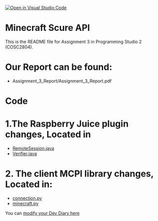 [![Open in Visual Studio Code](https://classroom.github.com/assets/open-in-vscode-f059dc9a6f8d3a56e377f745f24479a46679e63a5d9fe6f495e02850cd0d8118.svg)](https://classroom.github.com/online_ide?assignment_repo_id=6033446&assignment_repo_type=AssignmentRepo)
# Minecraft Scure API
This is the README file for Assignment 3 in Programming Studio 2 (COSC2804).


# Our Report can be found:
 - Assignment_3_Report/Assignment_3_Report.pdf
# Code
# 1.The Raspberry Juice plugin changes, Located in
 - [RemoteSession.java](RaspberryJuice-master/src/main/java/net/zhuoweizhang/raspberryjuice/RemoteSession.java)
 - [Verifier.java](RaspberryJuice-master/src/main/java/net/zhuoweizhang/raspberryjuice/Verifier.java)
# 2. The client MCPI library changes, Located in:
 - [connection.py](/mcpi/connection.py)
 - [minecraft.py](/mcpi/minecraft.py)

You can [modify your Dev Diary here](DEVDIARY.md)

